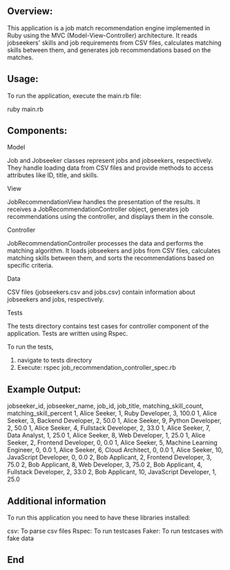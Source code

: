 ## Overview:

This application is a job match recommendation engine implemented in Ruby using the MVC (Model-View-Controller) architecture. It reads jobseekers' skills and job requirements from CSV files, calculates matching skills between them, and generates job recommendations based on the matches.

## Usage: 

To run the application, execute the main.rb file:

ruby main.rb


## Components:
Model

Job and Jobseeker classes represent jobs and jobseekers, respectively. They handle loading data from CSV files and provide methods to access attributes like ID, title, and skills.
   
View

JobRecommendationView handles the presentation of the results. It receives a JobRecommendationController object, generates job recommendations using the controller, and displays them in the console.
   
Controller

JobRecommendationController processes the data and performs the matching algorithm. It loads jobseekers and jobs from CSV files, calculates matching skills between them, and sorts the recommendations based on specific criteria.    

Data

CSV files (jobseekers.csv and jobs.csv) contain information about jobseekers and jobs, respectively.

Tests

  The tests directory contains test cases for controller component of the application. Tests are written using Rspec.

  To run the tests, 

  1. navigate to tests directory
  2. Execute:
      rspec job_recommendation_controller_spec.rb


## Example Output:

jobseeker_id, jobseeker_name, job_id, job_title, matching_skill_count, matching_skill_percent
1, Alice Seeker, 1, Ruby Developer, 3, 100.0
1, Alice Seeker, 3, Backend Developer, 2, 50.0
1, Alice Seeker, 9, Python Developer, 2, 50.0
1, Alice Seeker, 4, Fullstack Developer, 2, 33.0
1, Alice Seeker, 7, Data Analyst, 1, 25.0
1, Alice Seeker, 8, Web Developer, 1, 25.0
1, Alice Seeker, 2, Frontend Developer, 0, 0.0
1, Alice Seeker, 5, Machine Learning Engineer, 0, 0.0
1, Alice Seeker, 6, Cloud Architect, 0, 0.0
1, Alice Seeker, 10, JavaScript Developer, 0, 0.0
2, Bob Applicant, 2, Frontend Developer, 3, 75.0
2, Bob Applicant, 8, Web Developer, 3, 75.0
2, Bob Applicant, 4, Fullstack Developer, 2, 33.0
2, Bob Applicant, 10, JavaScript Developer, 1, 25.0

## Additional information

To run this application you need to have these libraries installed:

csv: To parse csv files
Rspec: To run testcases
Faker: To run testcases with fake data

## End

   
